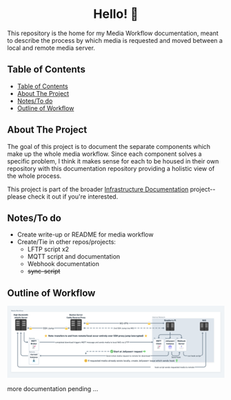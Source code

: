 <h1 align="center">
  Hello! 👋
</h1>

This repository is the home for my Media Workflow documentation, meant to describe the process by which media is requested and moved between a local and remote media server.

## Table of Contents
- [Table of Contents](#table-of-contents)
- [About The Project](#about-the-project)
- [Notes/To do](#notesto-do)
- [Outline of Workflow](#outline-of-workflow)

## About The Project

The goal of this project is to document the separate components which make up the whole media workflow. Since each component solves a specific problem, I think it makes sense for each to be housed in their own repository with this documentation repository providing a holistic view of the whole process.

This project is part of the broader [Infrastructure Documentation](https://github.com/chase-slept/infra-doc) project--please check it out if you're interested.

## Notes/To do

- Create write-up or README for media workflow
- Create/Tie in other repos/projects:
  - LFTP script x2
  - MQTT script and documentation
  - Webhook documentation
  - ~~sync-script~~

## Outline of Workflow

![Diagram of media workflow](assets/MediaWorkflowV1.png)

more documentation pending ...

